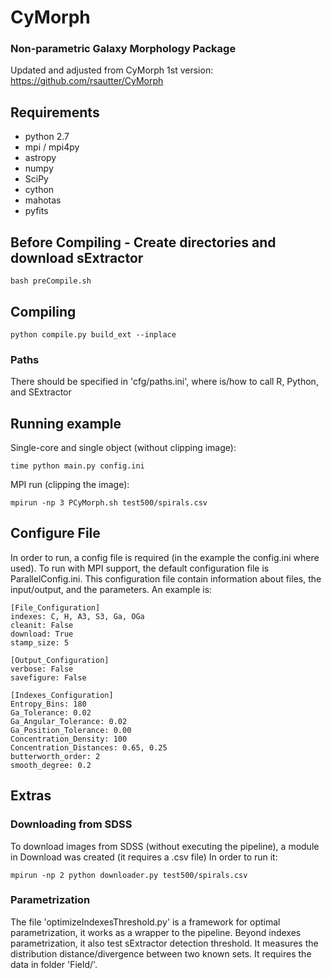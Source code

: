 # CyMorph
### Non-parametric Galaxy Morphology Package

Updated and adjusted from CyMorph 1st version:
https://github.com/rsautter/CyMorph

## Requirements
 - python 2.7
 - mpi / mpi4py
 - astropy
 - numpy
 - SciPy
 - cython
 - mahotas
 - pyfits

## Before Compiling - Create directories and download sExtractor

    bash preCompile.sh

## Compiling

    python compile.py build_ext --inplace
    
### Paths
There should be specified in 'cfg/paths.ini', where is/how to call R, Python, and SExtractor
 
## Running example
Single-core and single object (without clipping image):

    time python main.py config.ini
    
MPI run (clipping the image):

    mpirun -np 3 PCyMorph.sh test500/spirals.csv
    
## Configure File
In order to run, a config file is required (in the example the config.ini where used). To run with MPI support, the default configuration file is ParallelConfig.ini.
This configuration file contain information about files, the input/output, and the parameters.
An example is:

    [File_Configuration]
    indexes: C, H, A3, S3, Ga, OGa
    cleanit: False
    download: True
    stamp_size: 5

    [Output_Configuration]
    verbose: False
    savefigure: False

    [Indexes_Configuration]
    Entropy_Bins: 180
    Ga_Tolerance: 0.02
    Ga_Angular_Tolerance: 0.02
    Ga_Position_Tolerance: 0.00
    Concentration_Density: 100
    Concentration_Distances: 0.65, 0.25
    butterworth_order: 2
    smooth_degree: 0.2

## Extras

### Downloading from SDSS
To download images from SDSS (without executing the pipeline), a module in Download was created (it requires a .csv file)
In order to run it:

    mpirun -np 2 python downloader.py test500/spirals.csv
    
### Parametrization
The file 'optimizeIndexesThreshold.py' is a framework for optimal parametrization, it works as a wrapper to the pipeline.
Beyond indexes parametrization, it also test sExtractor detection threshold.
It measures the distribution distance/divergence between two known sets. 
It requires the data in folder 'Field/'.

